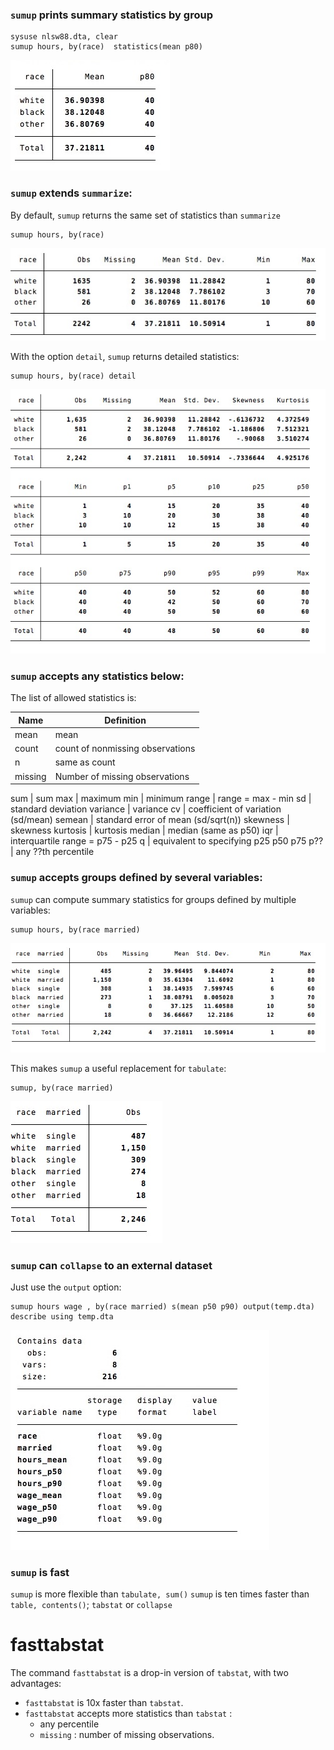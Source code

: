 



### `sumup` prints summary statistics by group

```
sysuse nlsw88.dta, clear
sumup hours, by(race)  statistics(mean p80)
```
![](img/sum6.jpg)


### `sumup` extends `summarize`:

By default, `sumup` returns the same set of statistics than `summarize` 

```
sumup hours, by(race) 
```
![](img/sum.jpg)

With the option `detail`, `sumup` returns detailed statistics:
```
sumup hours, by(race) detail
```
![](img/sum3.jpg)


### `sumup` accepts any statistics below:
The list of allowed statistics is:

Name | Definition
---|---
mean          | mean
count         | count of nonmissing observations
n             | same as count
missing	|	Number of missing observations

sum           | sum
max           | maximum
min           | minimum
range         | range = max - min
sd            | standard deviation
variance      | variance
cv            | coefficient of variation (sd/mean)
semean        | standard error of mean (sd/sqrt(n))
skewness      | skewness
kurtosis      | kurtosis
median        | median (same as p50)
iqr           | interquartile range = p75 - p25
q             | equivalent to specifying p25 p50 p75
p??			|	any ??th percentile




### `sumup` accepts groups defined by several variables:

`sumup` can compute summary statistics for groups defined by multiple variables:

```
sumup hours, by(race married) 
```
![](img/sum7.jpg)


This makes `sumup` a useful replacement for `tabulate`:
```
sumup, by(race married) 
```
![](img/sum4.jpg)




### `sumup` can `collapse` to an external dataset
Just use the `output` option:
```
sumup hours wage , by(race married) s(mean p50 p90) output(temp.dta)
describe using temp.dta
```
![](img/sum5.jpg)

### `sumup` is fast
`sumup` is more flexible than `tabulate, sum()`
`sumup` is ten times faster than `table, contents()`; `tabstat` or `collapse`

# fasttabstat

The command `fasttabstat` is a drop-in version of `tabstat`, with two advantages:
- `fasttabstat`  is 10x faster than `tabstat`.
- `fasttabstat` accepts more statistics than `tabstat` : 
	- any percentile 
	- `missing` : number of missing observations.


